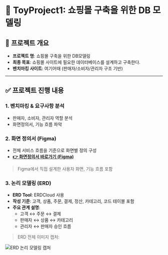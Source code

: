 # 🛒 ToyProject1: 쇼핑몰 구축을 위한 DB 모델링

## 📌 프로젝트 개요
- **프로젝트 명**: 쇼핑몰 구축을 위한 DB모델링
- **최종 목표**: 쇼핑몰 사이트에 필요한 데이터베이스를 설계하고 구축한다.
- **벤치마킹 사이트**: 여기어때 (판매자/소비자/관리자 구조 기반)

---

## ✅ 프로젝트 진행 내용

### 1. 벤치마킹 & 요구사항 분석
- 판매자, 소비자, 관리자 역할 분석
- 화면정의서, 기능 흐름 파악

### 2. 화면 정의서 (Figma)
- 전체 서비스 흐름을 기준으로 화면별 정의 구성  
- **[👉 화면정의서 바로가기 (Figma)](https://www.figma.com/design/rIQFoS2PTiJjSOlhlLK3Ra/7%EC%A1%B0-%ED%99%94%EB%A9%B4-%EC%A0%95%EC%9D%98%EC%84%9C--%EC%9A%94%EA%B5%AC%EC%82%AC%ED%95%AD-%EC%A0%95%EC%9D%98%EC%84%9C?node-id=0-1&t=ne30uba0EHWveAzK-1)**  
> Figma에서 직접 설계한 사용자 화면, 기능 흐름 포함

### 3. 논리 모델링 (ERD)
- **ERD Tool**: ERDCloud 사용  
- **작성 기준**: 고객, 상품, 주문, 결제, 정산, 카테고리, 코드 테이블 포함  
- **주요 관계 설명**:  
  - 고객 ↔ 주문 ↔ 결제  
  - 판매자 ↔ 상품 ↔ 카테고리  
  - 관리자 ↔ 판매자 승인 흐름

> ERD 전체 이미지 캡처:

![ERD 논리 모델링 캡처](./images/erd_modeling.png)
